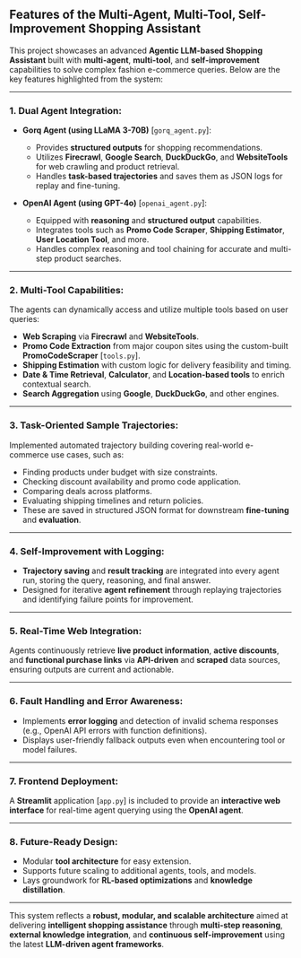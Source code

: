 

## **Features of the Multi-Agent, Multi-Tool, Self-Improvement Shopping Assistant**

This project showcases an advanced **Agentic LLM-based Shopping Assistant** built with **multi-agent**, **multi-tool**, and **self-improvement** capabilities to solve complex fashion e-commerce queries. Below are the key features highlighted from the system:

---

### **1. Dual Agent Integration:**
- **Gorq Agent (using LLaMA 3-70B)** [`gorq_agent.py`]:
  - Provides **structured outputs** for shopping recommendations.
  - Utilizes **Firecrawl**, **Google Search**, **DuckDuckGo**, and **WebsiteTools** for web crawling and product retrieval.
  - Handles **task-based trajectories** and saves them as JSON logs for replay and fine-tuning.

- **OpenAI Agent (using GPT-4o)** [`openai_agent.py`]:
  - Equipped with **reasoning** and **structured output** capabilities.
  - Integrates tools such as **Promo Code Scraper**, **Shipping Estimator**, **User Location Tool**, and more.
  - Handles complex reasoning and tool chaining for accurate and multi-step product searches.

---

### **2. Multi-Tool Capabilities:**
The agents can dynamically access and utilize multiple tools based on user queries:
- **Web Scraping** via **Firecrawl** and **WebsiteTools**.
- **Promo Code Extraction** from major coupon sites using the custom-built **PromoCodeScraper** [`tools.py`].
- **Shipping Estimation** with custom logic for delivery feasibility and timing.
- **Date & Time Retrieval**, **Calculator**, and **Location-based tools** to enrich contextual search.
- **Search Aggregation** using **Google**, **DuckDuckGo**, and other engines.

---

### **3. Task-Oriented Sample Trajectories:**
Implemented automated trajectory building covering real-world e-commerce use cases, such as:
- Finding products under budget with size constraints.
- Checking discount availability and promo code application.
- Comparing deals across platforms.
- Evaluating shipping timelines and return policies.
- These are saved in structured JSON format for downstream **fine-tuning** and **evaluation**.

---

### **4. Self-Improvement with Logging:**
- **Trajectory saving** and **result tracking** are integrated into every agent run, storing the query, reasoning, and final answer.
- Designed for iterative **agent refinement** through replaying trajectories and identifying failure points for improvement.

---

### **5. Real-Time Web Integration:**
Agents continuously retrieve **live product information**, **active discounts**, and **functional purchase links** via **API-driven** and **scraped** data sources, ensuring outputs are current and actionable.

---

### **6. Fault Handling and Error Awareness:**
- Implements **error logging** and detection of invalid schema responses (e.g., OpenAI API errors with function definitions).
- Displays user-friendly fallback outputs even when encountering tool or model failures.

---

### **7. Frontend Deployment:**
A **Streamlit** application [`app.py`] is included to provide an **interactive web interface** for real-time agent querying using the **OpenAI agent**.

---

### **8. Future-Ready Design:**
- Modular **tool architecture** for easy extension.
- Supports future scaling to additional agents, tools, and models.
- Lays groundwork for **RL-based optimizations** and **knowledge distillation**.

---

This system reflects a **robust, modular, and scalable architecture** aimed at delivering **intelligent shopping assistance** through **multi-step reasoning**, **external knowledge integration**, and **continuous self-improvement** using the latest **LLM-driven agent frameworks**.

